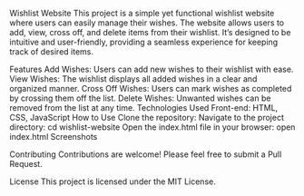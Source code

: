 Wishlist Website
This project is a simple yet functional wishlist website where users can easily manage their wishes. The website allows users to add, view, cross off, and delete items from their wishlist. It’s designed to be intuitive and user-friendly, providing a seamless experience for keeping track of desired items.

Features
Add Wishes: Users can add new wishes to their wishlist with ease.
View Wishes: The wishlist displays all added wishes in a clear and organized manner.
Cross Off Wishes: Users can mark wishes as completed by crossing them off the list.
Delete Wishes: Unwanted wishes can be removed from the list at any time.
Technologies Used
Front-end: HTML, CSS, JavaScript
How to Use
Clone the repository: 
Navigate to the project directory: cd wishlist-website
Open the index.html file in your browser: open index.html
Screenshots

Contributing
Contributions are welcome! Please feel free to submit a Pull Request.

License
This project is licensed under the MIT License.


